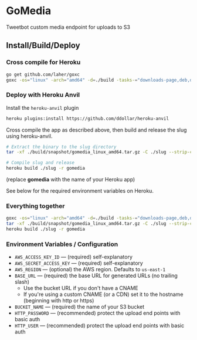 # GoMedia

Tweetbot custom media endpoint for uploads to S3

## Install/Build/Deploy

### Cross compile for Heroku

```sh
go get github.com/laher/goxc
goxc -os="linux" -arch="amd64" -d=./build -tasks-="downloads-page,deb,deb-dev,go-test,go-vet"
```

### Deploy with Heroku Anvil

Install the `heroku-anvil` plugin

```sh
heroku plugins:install https://github.com/ddollar/heroku-anvil
```

Cross compile the app as described above, then build and release the slug using heroku-anvil.

```sh
# Extract the binary to the slug directory
tar -xf ./build/snapshot/gomedia_linux_amd64.tar.gz -C ./slug --strip-components=1

# Compile slug and release
heroku build ./slug -r gomedia
```

(replace **gomedia** with the name of your Heroku app)

See below for the required environment variables on Heroku.

### Everything together

```sh
goxc -os="linux" -arch="amd64" -d=./build -tasks-="downloads-page,deb,deb-dev,go-test,go-vet" &&
tar -xf ./build/snapshot/gomedia_linux_amd64.tar.gz -C ./slug --strip-components=1 &&
heroku build ./slug -r gomedia
```

### Environment Variables / Configuration

* `AWS_ACCESS_KEY_ID` — (required) self-explanatory
* `AWS_SECRET_ACCESS_KEY` — (required) self-explanatory
* `AWS_REGION` — (optional) the AWS region. Defaults to `us-east-1`
* `BASE_URL` — (required) the base URL for generated URLs (no trailing slash)
    * Use the bucket URL if you don't have a CNAME
    * If you're using a custom CNAME (or a CDN) set it to the hostname (beginning with http or https)
* `BUCKET_NAME` — (required) the name of your S3 bucket
* `HTTP_PASSWORD` — (recommended) protect the upload end points with basic auth
* `HTTP_USER` — (recommended) protect the upload end points with basic auth
